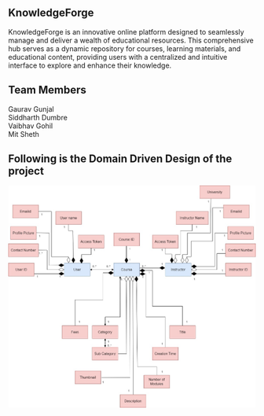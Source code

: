 ## KnowledgeForge

KnowledgeForge is an innovative online platform designed to seamlessly manage and deliver a wealth of educational resources. This comprehensive hub serves as a dynamic repository for courses, learning materials, and educational content, providing users with a centralized and intuitive interface to explore and enhance their knowledge.

## Team Members

Gaurav Gunjal <br>
Siddharth Dumbre <br>
Vaibhav Gohil <br>
Mit Sheth <br>


## Following is the Domain Driven Design of the project

![Alt DDD](DDD/KnowledgeForge.jpeg)